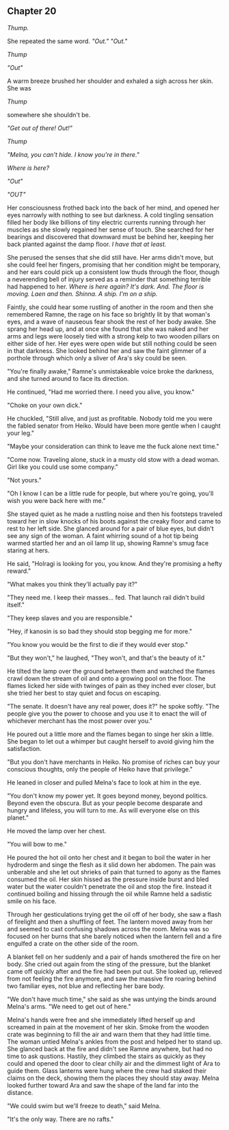 ## Chapter 20

<!--
Well uhh.. Melna has a higher price being sold to Fajro so she gets to live for now.
Rape scene? idk that's a lot.
this could be where Ramne threatens to rape, but dies
 -->

  *Thump.*

  She repeated the same word. *"Out." "Out."*

  *Thump*

  *"Out"*

  A warm breeze brushed her shoulder and exhaled a sigh across her skin. She was

  *Thump*

  somewhere she shouldn't be.

  *"Get out of there! Out!"*

  *Thump*

  *"Melna, you can't hide. I know you're in there."*

  *Where is here?*

  *"Out"*

  *"OUT"*

  Her consciousness frothed back into the back of her mind, and opened her eyes narrowly with nothing to see but darkness. A cold tingling sensation filled her body like billions of tiny electric currents running through her muscles as she slowly regained her sense of touch. She searched for her bearings and discovered that downward must be behind her, keeping her back planted against the damp floor. *I have that at least.* 
  
  She perused the senses that she did still have. Her arms didn't move, but she could feel her fingers, promising that her condition might be temporary, and her ears could pick up a consistent low thuds through the floor, though a neverending bell of injury served as a reminder that something terrible had happened to her. *Where is here again? It's dark. And. The floor is moving. Laen and then. Shinna. A ship. I'm on a ship.*

  Faintly, she could hear some rustling of another in the room and then she remembered Ramne, the rage on his face so brightly lit by that woman's eyes, and a wave of nauseous fear shook the rest of her body awake. She sprang her head up, and at once she found that she was naked and her arms and legs were loosely tied with a strong kelp to two wooden pillars on either side of her. Her eyes were open wide but still nothing could be seen in that darkness. She looked behind her and saw the faint glimmer of a porthole through which only a sliver of Ara's sky could be seen.

  "You're finally awake," Ramne's unmistakeable voice broke the darkness, and she turned around to face its direction.

  He continued, "Had me worried there. I need you alive, you know."

  "Choke on your own dick."

  He chuckled, "Still alive, and just as profitable. Nobody told me you were the fabled senator from Heiko. Would have been more gentle when I caught your leg."

  "Maybe your consideration can think to leave me the fuck alone next time."

  "Come now. Traveling alone, stuck in a musty old stow with a dead woman. Girl like you could use some company."

  "Not yours."

  "Oh I know I can be a little rude for people, but where you're going, you'll wish you were back here with me."

  She stayed quiet as he made a rustling noise and then his footsteps traveled toward her in slow knocks of his boots against the creaky floor and came to rest to her left side. She glanced around for a pair of blue eyes, but didn't see any sign of the woman. A faint whirring sound of a hot tip being warmed startled her and an oil lamp lit up, showing Ramne's smug face staring at hers. 

  He said, "Holragi is looking for you, you know. And they're promising a hefty reward."

  "What makes you think they'll actually pay it?"

  "They need me. I keep their masses... fed. That launch rail didn't build itself."

  "They keep slaves and you are responsible."

  "Hey, if kanosin is so bad they should stop begging me for more."

  "You know you would be the first to die if they would ever stop."

  "But they won't," he laughed, "They won't, and that's the beauty of it."

  He tilted the lamp over the ground between them and watched the flames crawl down the stream of oil and onto a growing pool on the floor. The flames licked her side with twinges of pain as they inched ever closer, but she tried her best to stay quiet and focus on escaping.

  "The senate. It doesn't have any real power, does it?" he spoke softly. "The people give you the power to choose and you use it to enact the will of whichever merchant has the most power over you."

  He poured out a little more and the flames began to singe her skin a little. She began to let out a whimper but caught herself to avoid giving him the satisfaction.

  "But you don't have merchants in Heiko. No promise of riches can buy your conscious thoughts, only the people of Heiko have that privilege."

  He leaned in closer and pulled Melna's face to look at him in the eye.

  "You don't know my power yet. It goes beyond money, beyond politics. Beyond even the obscura. But as your people become desparate and hungry and lifeless, you will turn to me. As will everyone else on this planet."

  He moved the lamp over her chest.

  "You will bow to me."

  He poured the hot oil onto her chest and it began to boil the water in her hydroderm and singe the flesh as it slid down her abdomen. The pain was unberable and she let out shrieks of pain that turned to agony as the flames consumed the oil. Her skin hissed as the pressure inside burst and bled water but the water couldn't penetrate the oil and stop the fire. Instead it continued boiling and hissing through the oil while Ramne held a sadistic smile on his face.

  Through her gesticulations trying get the oil off of her body, she saw a flash of firelight and then a shuffling of feet. The lantern moved away from her and seemed to cast confusing shadows across the room. Melna was so focused on her burns that she barely noticed when the lantern fell and a fire engulfed a crate on the other side of the room.

  A blanket fell on her suddenly and a pair of hands smothered the fire on her body. She cried out again from the sting of the pressure, but the blanket came off quickly after and the fire had been put out. She looked up, relieved from not feeling the fire anymore, and saw the massive fire roaring behind two familiar eyes, not blue and reflecting her bare body.

  "We don't have much time," she said as she was untying the binds around Melna's arms. "We need to get out of here."

  Melna's hands were free and she immediately lifted herself up and screamed in pain at the movement of her skin. Smoke from the wooden crate was beginning to fill the air and warn them that they had little time. The woman untied Melna's ankles from the post and helped her to stand up. She glanced back at the fire and didn't see Ramne anywhere, but had no time to ask qustions. Hastily, they climbed the stairs as quickly as they could and opened the door to clear chilly air and the dimmest light of Ara to guide them. Glass lanterns were hung where the crew had staked their claims on the deck, showing them the places they should stay away. Melna looked further toward Ara and saw the shape of the land far into the distance.

  "We could swim but we'll freeze to death," said Melna.

  "It's the only way. There are no rafts."
  
    

  

  <!--  -->











<!--
- Holragi wants to use Melna and Liffa as bargaining chips against each other when negotiating with Liffa about communicating with the obscura.
  - If Heiko is blockaded, there needs to be some external force to help them
    - Ulukoma?
      - Setre knows about Holragi's plan to destroy Heiko
      - They would have to plan to help Heiko already.
        - That's what planting Linyu was about
        - Why would they help Heiko?
          - Gain legitimacy in the senate
          - Avenge Kipnu's death
      - Melna and a small army would have to play decoy to try to buy time for Heiko.
        - Gets captured by Holragi's blockade. They kill her army.
      - A blockade by both Holragi and Rudjan would be massive.
        - Part 4:
        - They would have to sneak out secretly. How?
          - Kanosin+Antikan = no breathing for a long time. Swim out in the darkness to a ship only visible underwater (kanosin blue)
            - How does Heiko acquire Kanosin+Antikan?
              - Casra's stash in Shaki Harbor. Linyu+Setre fetch it
                - then arrive in Heiko (during a blockade?!)
                - then smuggle it into Heiko, taking on a disguise.
      - They don't have a navy. But they do have a fearless fighting force.
      - Setre could steal a boat from Rudjan with Linyu's help (going back to what she does best for the greater good)


- infighting as Linyu despises Setre for using Melna as a diversion to save Heiko

- Melna hides
  - Overhears talk about capturing Pomri
    - They didn't find Linyu, but Linyu can't see without antikan

- Pomri has been tricked into taking a train to Shaki
  - This sets up a sacrifice story where Melna has to trade her own life

- Linyu (and Pomri as an alternative) hid from Shaki soldiers and magistrates that had arrived at the train station looking for them. Thi hid for a long time and was guided by Setre+transmitter to a ship.
  - This brings Linyu closer to Antikan, which lets hae see.
  - Linyu can transmit information to Melna now.
    - Linyu can use numbers on their pendants to encrypt messages.
    - Linyu can route Heikoans to Ulukoma
      - If Linyu uncovers that they're now immortal

- Linyu/Pomri encounter Setre who fills them in about Ulukoma
  - and the invulnerability of Kanosin
    - They would still want to go to Shaki to tell the world about Holragi's betrayal.
-->





<!--
  "Ramne. Who is Ramne?"

  "I've heard of him," Pomri chimed in. "He used to be some nobody in the Rudjan guard who thought he was smarter than the rest of us. Never got promoted, so he just left us one day without a trace."


  Linyu whimpered in fear at his name, drawing Pomri's attention.

  "Eh? What's gotten into you?" she asked.

  Thi was getting ready to jump off of Laen-Laen and run, but Melna had already become aware of hae and leapt back to hae.

  "Hey, Linyu. What's wrong?" asked Melna, holding onto hae arms.

  "Ramne," thi said in a cracked voice, "He..."

  Tears were forming at the corners of hae eyes.

  "What did he do?"

  "Mom," thi said, at the end of hae wit.




  "I take it you're not a boat person. Well, we can't go back now so you're either coming with us or you're on your own again."

  Thi took a moment, feeling angry at the predicament thi was put into. There was nowhere to run, standing outside a massive city barred from entry, and Laen-Laen, who could take hae anywhere if anywhere were safe anymore. Thi placed hae hand on Kip's pendant under hae shirt and closed hae eyes in thought.

  "Together," thi whispered. Pomri smiled at hae courage.



"The train here is shut down too," Pomri said with disappointment.

"Nevermind that I need to speak with Linyu," said Melna.

"What's gotten into you?" Pomri asked, suspicious.

Melna stooped to Linyu's level and gazed into hae firey blue eyes. She was sure that the woman had them too.

"Do you know a woman named Ginnu and a possibly her partner?" she asked.

Linyu was shocked, "H-How.."

"I need to know, Linyu. Please tell me. Who are they?"

"Kanosin"

"They sell kanosin?"

Thi nodded in confirmation.

"Did you know they are looking for you?"

Hae hands began to tremble and she grasped them in comfort.

"Why are they after you?"

Thi pointed to the listener in hae ear.

"Why is this thing so important? What does it do?"

Thi began to cry but held hae wits together while trying to find a way to explain.

Melna pressed for simpler answers.

"is it a weapon, some new material?"

Thi took the listener off hae ear and gave it to Melna, who hesitantly put it up to her ear.

"I can hear strange static sounds. Where is it coming from?"

Linyu gestured all around, wishing thi had hae transmitter there.

Pomri interjected, "You're wasting your time with this nonsense."

"Wait. I can hear someone talking," she said, still listening intently. She tried to hear the words, but could only hear a few through the noise.

"What are they talking about?" she asked Linyu again.

But instead of an answer Linyu held hae hand up to hae ear, telling her to keep listening.

She listened closer and then heard an unmistakeable voice of the maman who woke up early to sit under a tree. Who dressed her before she went to Shaki and gave her a kiss on the forehead even when thi was unhappy with her.

"Liffa! You're alive!"



  "Please," Melna sniffled and looked down. "Keep mine with you as well. I do not know what fate lies before me, only that it will be dark and obscured from me. It would bring me peace to know that him and I are together in some small way, living apart from ."

  She pressed it tightly against hae chest, taking time to cherish the memories of the man and maman she loved and to remember the oath of protection which she was desparately trying to keep. Her hands lifted the pendant from her neck and place it over Melna's.
-->
